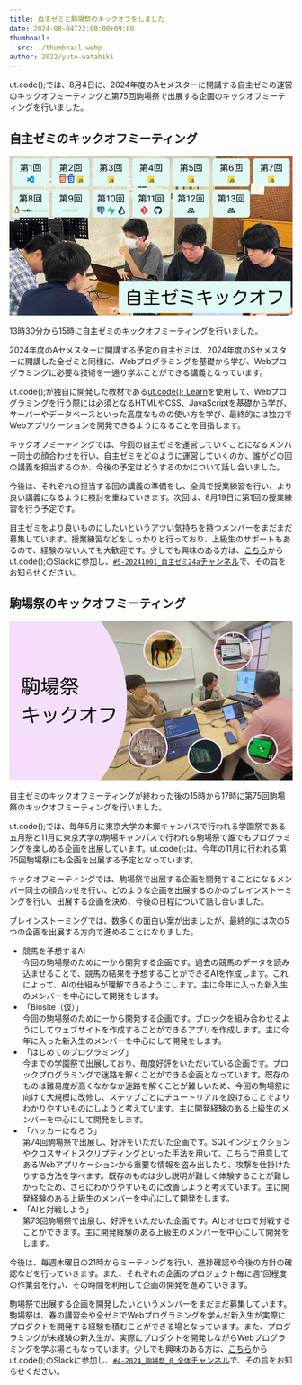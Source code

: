 ```yaml
---
title: 自主ゼミと駒場祭のキックオフをしました
date: 2024-08-04T22:00:00+09:00
thumbnail:
  src: ./thumbnail.webp
author: 2022/yuto-watahiki
---
```


ut.code();では、8月4日に、2024年度のAセメスターに開講する自主ゼミの運営のキックオフミーティングと第75回駒場祭で出展する企画のキックオフミーティングを行いました。

## 自主ゼミのキックオフミーティング

![自主ゼミのキックオフミーティングの様子](./seminar.webp)

13時30分から15時に自主ゼミのキックオフミーティングを行いました。

2024年度のAセメスターに開講する予定の自主ゼミは、2024年度のSセメスターに開講した全ゼミと同様に、Webプログラミングを基礎から学び、Webプログラミングに必要な技術を一通り学ぶことができる講義となっています。

ut.code();が独自に開発した教材である[ut.code(); Learn](https://learn.utcode.net/)を使用して、Webプログラミングを行う際には必須となるHTMLやCSS、JavaScriptを基礎から学び、サーバーやデータベースといった高度なものの使い方を学び、最終的には独力でWebアプリケーションを開発できるようになることを目指します。

キックオフミーティングでは、今回の自主ゼミを運営していくことになるメンバー同士の顔合わせを行い、自主ゼミをどのように運営していくのか、誰がどの回の講義を担当するのか、今後の予定はどうするのかについて話し合いました。

今後は、それぞれの担当する回の講義の準備をし、全員で授業練習を行い、より良い講義になるように検討を重ねていきます。次回は、8月19日に第1回の授業練習を行う予定です。

自主ゼミをより良いものにしたいというアツい気持ちを持つメンバーをまだまだ募集しています。授業練習などをしっかりと行っており、上級生のサポートもあるので、経験のない人でも大歓迎です。少しでも興味のある方は、[こちら](/join)からut.code();のSlackに参加し、[`#5-20241001_自主ゼミ24a`チャンネル](https://utcode.slack.com/archives/C076ZJTTJ2D)で、その旨をお知らせください。

## 駒場祭のキックオフミーティング

![駒場祭のキックオフミーティングの様子](./komaba-festival.webp)

自主ゼミのキックオフミーティングが終わった後の15時から17時に第75回駒場祭のキックオフミーティングを行いました。

ut.code();では、毎年5月に東京大学の本郷キャンパスで行われる学園祭である五月祭と11月に東京大学の駒場キャンパスで行われる駒場祭で誰でもプログラミングを楽しめる企画を出展しています。ut.code();は、今年の11月に行われる第75回駒場祭にも企画を出展する予定となっています。

キックオフミーティングでは、駒場祭で出展する企画を開発することになるメンバー同士の顔合わせを行い、どのような企画を出展するのかのブレインストーミングを行い、出展する企画を決め、今後の日程について話し合いました。

ブレインストーミングでは、数多くの面白い案が出ましたが、最終的には次の5つの企画を出展する方向で進めることになりました。

- 競馬を予想するAI  
   今回の駒場祭のために一から開発する企画です。過去の競馬のデータを読み込ませることで、競馬の結果を予想することができるAIを作成します。これによって、AIの仕組みが理解できるようにします。主に今年に入った新入生のメンバーを中心にして開発をします。
- 「Blosite（仮）」  
   今回の駒場祭のために一から開発する企画です。ブロックを組み合わせるようにしてウェブサイトを作成することができるアプリを作成します。主に今年に入った新入生のメンバーを中心にして開発をします。
- 「はじめてのプログラミング」  
   今までの学園祭で出展しており、毎度好評をいただいている企画です。ブロックプログラミングで迷路を解くことができる企画となっています。既存のものは難易度が高くなかなか迷路を解くことが難しいため、今回の駒場祭に向けて大規模に改修し、ステップごとにチュートリアルを設けることでよりわかりやすいものにしようと考えています。主に開発経験のある上級生のメンバーを中心にして開発をします。
- 「ハッカーになろう」  
   第74回駒場祭で出展し、好評をいただいた企画です。SQLインジェクションやクロスサイトスクリプティングといった手法を用いて、こちらで用意してあるWebアプリケーションから重要な情報を盗み出したり、攻撃を仕掛けたりする方法を学べます。既存のものは少し説明が難しく体験することが難しかったため、さらにわかりやすいものに改善しようと考えています。主に開発経験のある上級生のメンバーを中心にして開発をします。
- 「AIと対戦しよう」  
   第73回駒場祭で出展し、好評をいただいた企画です。AIとオセロで対戦することができます。主に開発経験のある上級生のメンバーを中心にして開発をします。

今後は、毎週木曜日の21時からミーティングを行い、進捗確認や今後の方針の確認などを行っていきます。また、それぞれの企画のプロジェクト毎に週1回程度の作業会を行い、その時間を利用して企画の開発を進めていきます。

駒場祭で出展する企画を開発したいというメンバーをまだまだ募集しています。駒場祭は、春の講習会や全ゼミでWebプログラミングを学んだ新入生が実際にプロダクトを開発する経験を積むことができる場となっています。また、プログラミングが未経験の新入生が、実際にプロダクトを開発しながらWebプログラミングを学ぶ場ともなっています。少しでも興味のある方は、[こちら](/join)からut.code();のSlackに参加し、[`#4-2024_駒場祭_0_全体`チャンネル](https://utcode.slack.com/archives/C0778FJRJG3)で、その旨をお知らせください。
